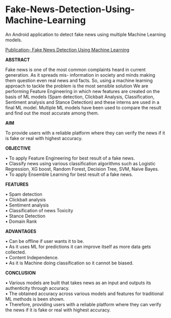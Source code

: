 # Fake-News-Detection-Using-Machine-Learning
An Android application to detect fake news using multiple Machine Learning models.

<p class="has-line-data" data-line-start="0" data-line-end="1"><a href="https://www.irjet.net/archives/V8/i7/IRJET-V8I7712.pdf">Publication- Fake News Detection Using Machine Learning</a></p>

<p class="has-line-data" data-line-start="0" data-line-end="1"><b>ABSTRACT</b></p>
<p class="has-line-data" data-line-start="2" data-line-end="3">Fake news is one of the most common complaints heard in current generation. As it spreads mis- information in society and minds making them question even real news and facts. So, using a machine learning approach to tackle the problem is the most sensible solution We are performing Feature Engineering in which new features are created on the basis of ML models (Spam detection, Clickbait Analysis, Classification, Sentiment analysis and Stance Detection) and these interns are used in a final ML model. Multiple ML models have been used to compare the result and find out the most accurate among them.</p>
<p class="has-line-data" data-line-start="4" data-line-end="5"><b>AIM</b></p>
<p class="has-line-data" data-line-start="6" data-line-end="7">To provide users with a reliable platform where they can verify the news if it is fake or real with highest accuracy.</p>
<p class="has-line-data" data-line-start="8" data-line-end="9"><b>OBJECTIVE</b></p>
<p class="has-line-data" data-line-start="10" data-line-end="13">•   To apply Feature Engineering for best result of a fake news.<br>
•   Classify news using various classification algorithms such as Logistic Regression, XG boost, Random Forest, Decision Tree, SVM, Naive Bayes.<br>
•   To apply Ensemble Learning for best result of a fake news.</p>
<p class="has-line-data" data-line-start="14" data-line-end="15"><b>FEATURES</b></p>
<p class="has-line-data" data-line-start="16" data-line-end="22">•   Spam detection<br>
•   Clickbait analysis<br>
•   Sentiment analysis<br>
•   Classification of news Toxicity<br>
•   Stance Detection<br>
•   Domain Rank</p>
<p class="has-line-data" data-line-start="24" data-line-end="29"><b>ADVANTAGES</b><br></p>
<p class="has-line-data" data-line-start="16" data-line-end="22">•   Can be offline if user wants it to be.<br>
•   As it uses ML for predictions it can improve itself as more data gets collected.<br>
•   Content Independence.<br>
•   As it is Machine doing classification so it cannot be biased.</p>
<p class="has-line-data" data-line-start="30" data-line-end="31"><b>CONCLUSION</b></p>
<p class="has-line-data" data-line-start="32" data-line-end="35">•   Various models are built that takes news as an input and outputs its authenticity through accuracy.<br>
•   The obtained accuracy across various models and features for traditional ML methods is been shown.<br>
•   Therefore, providing users with a reliable platform where they can verify the news if it is fake or real with highest accuracy.</p>
